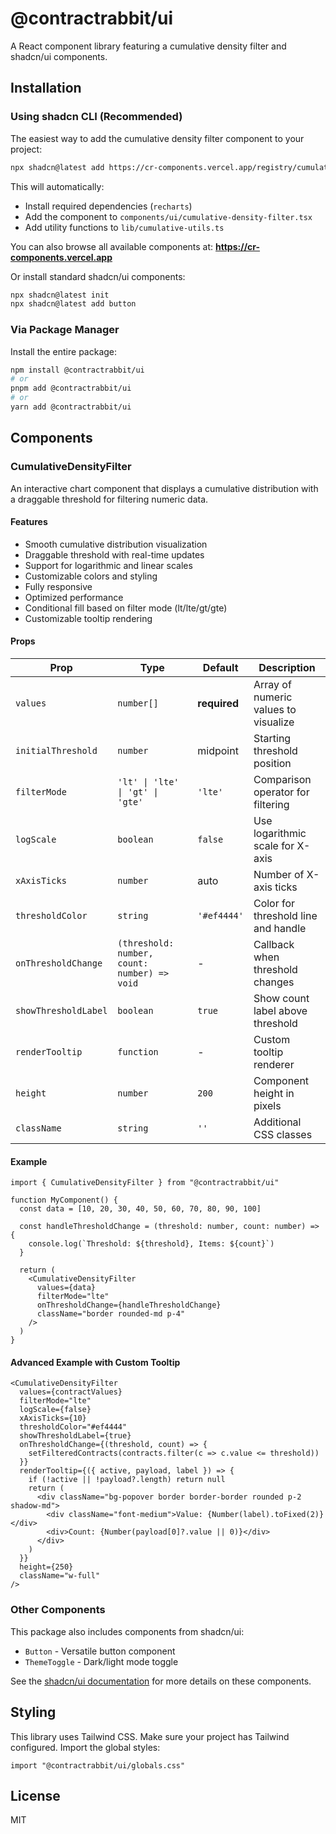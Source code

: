 # @contractrabbit/ui

A React component library featuring a cumulative density filter and shadcn/ui components.

## Installation

### Using shadcn CLI (Recommended)

The easiest way to add the cumulative density filter component to your project:

```bash
npx shadcn@latest add https://cr-components.vercel.app/registry/cumulative-density-filter.json
```

This will automatically:
- Install required dependencies (`recharts`)
- Add the component to `components/ui/cumulative-density-filter.tsx`
- Add utility functions to `lib/cumulative-utils.ts`

You can also browse all available components at: **https://cr-components.vercel.app**

Or install standard shadcn/ui components:

```bash
npx shadcn@latest init
npx shadcn@latest add button
```

### Via Package Manager

Install the entire package:

```bash
npm install @contractrabbit/ui
# or
pnpm add @contractrabbit/ui
# or
yarn add @contractrabbit/ui
```

## Components

### CumulativeDensityFilter

An interactive chart component that displays a cumulative distribution with a draggable threshold for filtering numeric data.

#### Features

- Smooth cumulative distribution visualization
- Draggable threshold with real-time updates
- Support for logarithmic and linear scales
- Customizable colors and styling
- Fully responsive
- Optimized performance
- Conditional fill based on filter mode (lt/lte/gt/gte)
- Customizable tooltip rendering

#### Props

| Prop | Type | Default | Description |
|------|------|---------|-------------|
| `values` | `number[]` | **required** | Array of numeric values to visualize |
| `initialThreshold` | `number` | midpoint | Starting threshold position |
| `filterMode` | `'lt' \| 'lte' \| 'gt' \| 'gte'` | `'lte'` | Comparison operator for filtering |
| `logScale` | `boolean` | `false` | Use logarithmic scale for X-axis |
| `xAxisTicks` | `number` | auto | Number of X-axis ticks |
| `thresholdColor` | `string` | `'#ef4444'` | Color for threshold line and handle |
| `onThresholdChange` | `(threshold: number, count: number) => void` | - | Callback when threshold changes |
| `showThresholdLabel` | `boolean` | `true` | Show count label above threshold |
| `renderTooltip` | `function` | - | Custom tooltip renderer |
| `height` | `number` | `200` | Component height in pixels |
| `className` | `string` | `''` | Additional CSS classes |

#### Example

```tsx
import { CumulativeDensityFilter } from "@contractrabbit/ui"

function MyComponent() {
  const data = [10, 20, 30, 40, 50, 60, 70, 80, 90, 100]

  const handleThresholdChange = (threshold: number, count: number) => {
    console.log(`Threshold: ${threshold}, Items: ${count}`)
  }

  return (
    <CumulativeDensityFilter
      values={data}
      filterMode="lte"
      onThresholdChange={handleThresholdChange}
      className="border rounded-md p-4"
    />
  )
}
```

#### Advanced Example with Custom Tooltip

```tsx
<CumulativeDensityFilter
  values={contractValues}
  filterMode="lte"
  logScale={false}
  xAxisTicks={10}
  thresholdColor="#ef4444"
  showThresholdLabel={true}
  onThresholdChange={(threshold, count) => {
    setFilteredContracts(contracts.filter(c => c.value <= threshold))
  }}
  renderTooltip={({ active, payload, label }) => {
    if (!active || !payload?.length) return null
    return (
      <div className="bg-popover border border-border rounded p-2 shadow-md">
        <div className="font-medium">Value: {Number(label).toFixed(2)}</div>
        <div>Count: {Number(payload[0]?.value || 0)}</div>
      </div>
    )
  }}
  height={250}
  className="w-full"
/>
```

### Other Components

This package also includes components from shadcn/ui:

- `Button` - Versatile button component
- `ThemeToggle` - Dark/light mode toggle

See the [shadcn/ui documentation](https://ui.shadcn.com/) for more details on these components.

## Styling

This library uses Tailwind CSS. Make sure your project has Tailwind configured. Import the global styles:

```tsx
import "@contractrabbit/ui/globals.css"
```

## License

MIT
